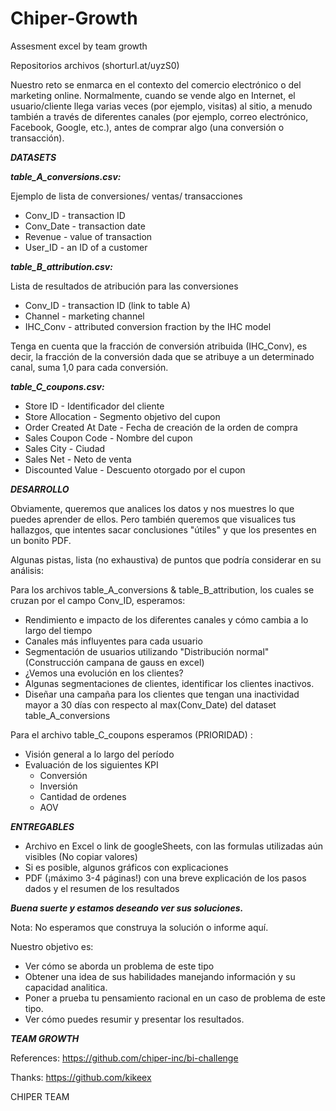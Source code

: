 # Chiper-Growth
Assesment excel by team growth

Repositorios archivos (shorturl.at/uyzS0)

Nuestro reto se enmarca en el contexto del comercio electrónico o del marketing online. Normalmente, cuando se vende algo en Internet, el usuario/cliente llega varias veces (por ejemplo, visitas) al sitio, a menudo también a través de diferentes canales (por ejemplo, correo electrónico, Facebook, Google, etc.), antes de comprar algo (una conversión o transacción).

***DATASETS***

***table_A_conversions.csv:***

Ejemplo de lista de conversiones/ ventas/ transacciones
 * Conv_ID - transaction ID
 * Conv_Date - transaction date
 * Revenue - value of transaction
 * User_ID - an ID of a customer

***table_B_attribution.csv:***

Lista de resultados de atribución para las conversiones

 * Conv_ID - transaction ID (link to table A)
 * Channel - marketing channel
 * IHC_Conv - attributed conversion fraction by the IHC model

Tenga en cuenta que la fracción de conversión atribuida (IHC_Conv), es decir, la fracción de la conversión dada que se atribuye a un determinado canal, suma 1,0 para cada conversión.

***table_C_coupons.csv:***

 * Store ID - Identificador del cliente
 * Store Allocation - Segmento objetivo del cupon
 * Order Created At Date - Fecha de creación de la orden de compra
 * Sales Coupon Code - Nombre del cupon
 * Sales City - Ciudad
 * Sales Net - Neto de venta
 * Discounted Value - Descuento otorgado por el cupon
 
***DESARROLLO***

Obviamente, queremos que analices los datos y nos muestres lo que puedes aprender de ellos.
Pero también queremos que visualices tus hallazgos, que intentes sacar conclusiones "útiles" y que los presentes en un bonito PDF.

Algunas pistas, lista (no exhaustiva) de puntos que podría considerar en su análisis:

Para los archivos table_A_conversions & table_B_attribution, los cuales se cruzan por el campo Conv_ID, esperamos:

 * Rendimiento e impacto de los diferentes canales y cómo cambia a lo largo del tiempo
 * Canales más influyentes para cada usuario
 * Segmentación de usuarios utilizando "Distribución normal" (Construcción campana de gauss en excel)
 * ¿Vemos una evolución en los clientes?
 * Algunas segmentaciones de clientes, identificar los clientes inactivos.
 * Diseñar una campaña para los clientes que tengan una inactividad mayor a 30 días con respecto al max(Conv_Date) del dataset table_A_conversions

Para el archivo table_C_coupons esperamos (PRIORIDAD) :

 * Visión general a lo largo del período 
 * Evaluación de los siguientes KPI 
    * Conversión
    * Inversión
    * Cantidad de ordenes 
    * AOV

***ENTREGABLES***

 * Archivo en Excel o link de googleSheets, con las formulas utilizadas aún visibles (No copiar valores) 
 * Si es posible, algunos gráficos con explicaciones
 * PDF (¡máximo 3-4 páginas!) con una breve explicación de los pasos dados y el resumen de los resultados

***Buena suerte y estamos deseando ver sus soluciones.***

Nota: No esperamos que construya la solución o informe aquí.

Nuestro objetivo es:

 * Ver cómo se aborda un problema de este tipo
 * Obtener una idea de sus habilidades manejando información y su capacidad analitica.
 * Poner a prueba tu pensamiento racional en un caso de problema de este tipo.
 * Ver cómo puedes resumir y presentar los resultados.

***TEAM GROWTH***

References: https://github.com/chiper-inc/bi-challenge

Thanks: https://github.com/kikeex

CHIPER TEAM

